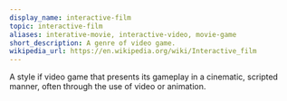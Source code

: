 ```yaml
---
display_name: interactive-film
topic: interactive-film
aliases: interative-movie, interactive-video, movie-game
short_description: A genre of video game.
wikipedia_url: https://en.wikipedia.org/wiki/Interactive_film
---
```

A style if video game that presents its gameplay in a cinematic, scripted manner, often through the use of video or animation.